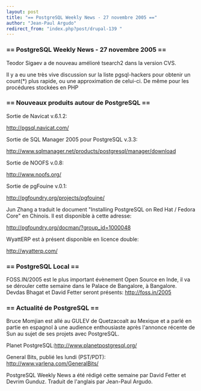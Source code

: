 ```yaml
---
layout: post
title: "== PostgreSQL Weekly News - 27 novembre 2005 =="
author: "Jean-Paul Argudo"
redirect_from: "index.php?post/drupal-139 "
---
```



<h3>== PostgreSQL Weekly News - 27 novembre 2005 ==</h3>

<p>

Teodor Sigaev a de nouveau amélioré tsearch2 dans la version CVS.

</p>

<p>

Il y a eu une très vive discussion sur la liste pgsql-hackers pour obtenir un count(*) plus rapide, ou une approximation de celui-ci. De même pour les procédures stockées en PHP</p>

<!--more-->


<h3>== Nouveaux produits autour de PostgreSQL ==</h3>

<p>Sortie de Navicat v.6.1.2:<br />

<a href="http://pgsql.navicat.com/" target="_blank">http://pgsql.navicat.com/</a>

</p>

<p>

Sortie de SQL Manager 2005 pour PostgreSQL v.3.3:<br />

<a href="http://www.sqlmanager.net/products/postgresql/manager/download" target="_blank">http://www.sqlmanager.net/products/postgresql/manager/download</a>

</p>

<p>

Sortie de NOOFS v.0.8:<br />

<a href="http://www.noofs.org/" target="_blank">http://www.noofs.org/</a>

</p>

<p>

Sortie de pgFouine v.0.1:<br />

<a href="http://pgfoundry.org/projects/pgfouine/" target="_blank">http://pgfoundry.org/projects/pgfouine/</a>

</p>

<p>

Jun Zhang a traduit le document "Installing PostgreSQL on Red Hat / Fedora Core" en Chinois. Il est disponible à cette adresse:<br />

<a href="http://pgfoundry.org/docman/?group_id=1000048" target="_blank">http://pgfoundry.org/docman/?group_id=1000048</a>

</p>

<p>

WyattERP est à présent disponible en licence double:<br />

<a href="http://wyatterp.com/" target="_blank">http://wyatterp.com/</a>

</p>

<h3>== PostgreSQL Local ==</h3>

<p>

FOSS.IN/2005 est le plus important évènement Open Source en Inde, il va se dérouler cette semaine dans le Palace de Bangalore, à Bangalore. Devdas Bhagat et David Fetter seront présents: <a href="http://foss.in/2005" target="_blank">http://foss.in/2005</a>

</p>

<h3>== Actualité de PostgreSQL ==</h3>

<p>

Bruce Momjian est allé au GULEV de Quetzacoalt au Mexique et a parlé en partie en espagnol à une audience enthousiaste après l'annonce récente de Sun au sujet de ses projets avec PostgreSQL.

</p>

<p>

Planet PostgreSQL:<a href="http://www.planetpostgresql.org/" target="_blank">http://www.planetpostgresql.org/</a></p>

<p>

General Bits, publié les lundi (PST/PDT):<br /><a href="http://www.varlena.com/GeneralBits/" target="_blank">http://www.varlena.com/GeneralBits/</a>

</p>

<p>

PostgreSQL Weekly News a été rédigé cette semaine par David Fetter et Devrim Gunduz. Traduit de l'anglais par Jean-Paul Argudo.</p>
